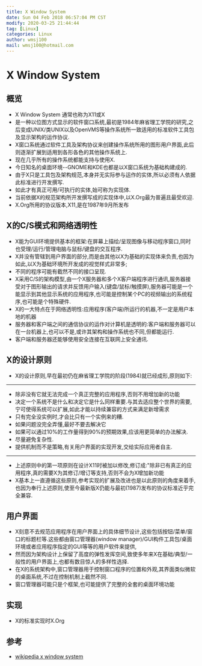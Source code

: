 ```yaml
---
title: X Window System
date: Sun 04 Feb 2018 06:57:04 PM CST
modify: 2020-03-25 21:44:44 
tag: [Linux]
categories: Linux
author: wmsj100
mail: wmsj100@hotmail.com
---
```


# X Window System

## 概览

- X Window System 通常也称为X11或X
- 是一种以位图方式显示的软件窗口系统,最初是1984年麻省理工学院的研究,之后变成UNIX/类UNIX以及OpenVMS等操作系统所一致适用的标准软件工具包及显示架构的运作协议.
- X窗口系统通过软件工具及架构协议来创建操作系统所用的图形用户界面,此后则逐渐扩展到适用到各形各色的其他操作系统上.
- 现在几乎所有的操作系统都能支持与使用X.
- 今日知名的桌面环境--GNOME和KDE也都是以X窗口系统为基础构建成的.
- 由于X只是工具包及架构规范,本身并无实际参与运作的实体,所以必须有人依据此标准进行开发撰写.
- 如此才有真正可用/可执行的实体,始可称为实现体.
- 当前依据X的规范架构所开发撰写成的实现体中,以X.Org最为普遍且最受欢迎.
- X.Org所用的协议版本,X11,是在1987年9月所发布

## X的C/S模式和网络透明性

- X能为GUI环境提供基本的框架:在屏幕上描绘/呈现图像与移动程序窗口,同时也受理/运行/管理电脑与鼠标/键盘的交互程序.
- X并没有管辖到用户界面的部分,而是由其他以X为基础的实现体来负责,也因为如此,以X为基础环境所开发成的视觉样式非常多;
- 不同的程序可能有截然不同的接口呈现.
- X采用C/S的架构模型,由一个X服务器和多个X客户端程序进行通讯,服务器接受对于图形输出的请求并反馈用户输入(键盘/鼠标/触摸屏),服务器可能是一个能显示到其他显示系统的应用程序,也可能是控制某个PC的视频输出的系统程序,也可能是个特殊硬件.
- X的一大特点在于网络透明性:应用程序(客户端)所运行的机器,不一定是用户本地的机器
- 服务器和客户端之间的通信协议的运作对计算机是透明的:客户端和服务器可以在一台机器上,也可以不是,或许其架构和操作系统也不同,但都能运行.
- 客户端和服务器还能够使用安全连接在互联网上安全通讯.

## X的设计原则

- X的设计原则,早在最初仍在麻省理工学院的阶段(1984)就已经成形,原则如下:
---
- 除非没有它就无法完成一个真正完整的应用程序,否则不用增加新的功能
- 决定一个系统不是什么和决定它是什么同样重要.与其去适应整个世界的需要,宁可使得系统可以扩展,如此才能以持续兼容的方式来满足新增需求
- 只有完全没实例时,才会比只有一个实例来的糟.
- 如果问题没完全弄懂,最好不要去解决它
- 如果可以通过10%的工作量得到90%的预期效果,应该用更简单的办法解决.
- 尽量避免复杂性.
- 提供机制而不是策略,有关用户界面的实现开发,交给实际应用者自主.
---
- 上述原则中的第一项原则在设计X11时被加以修改,修订成:"除非已有真正的应用程序,真的需要X为其修订/增订等支持,否则不会为X增加新功能
- X基本上一直遵循这些原则,参考实现的扩展及改进也是以此原则的角度来着手,也因为奉行上述原则,使至今最新版X仍能与最初(1987)发布的协议标准近乎完全兼容.

## 用户界面

- X刻意不去规范应用程序在用户界面上的具体细节设计,这些包括按钮/菜单/窗口的标题栏等.这些都由窗口管理器(window manager)/GUI构件工具包/桌面环境或者应用程序指定的GUI等等的用户软件来提供,
- 然而因为架构设计上保留了高度的弹性发挥空间,致使多年来X在基础/典型/一般性的用户界面上,也都有数目惊人的多样性选择.
- 在X的系统架构中,窗口管理器用于控制窗口程序的位置和外观,其界面类似微软的桌面系统,不过在控制机制上截然不同.
- 窗口管理器可能只是个框架,也可能提供了完整的全套的桌面环境功能

## 实现

- X的标准实现时X.Org

## 参考

- [wikipedia x window system](https://zh.wikipedia.org/wiki/X%E8%A6%96%E7%AA%97%E7%B3%BB%E7%B5%B1)

